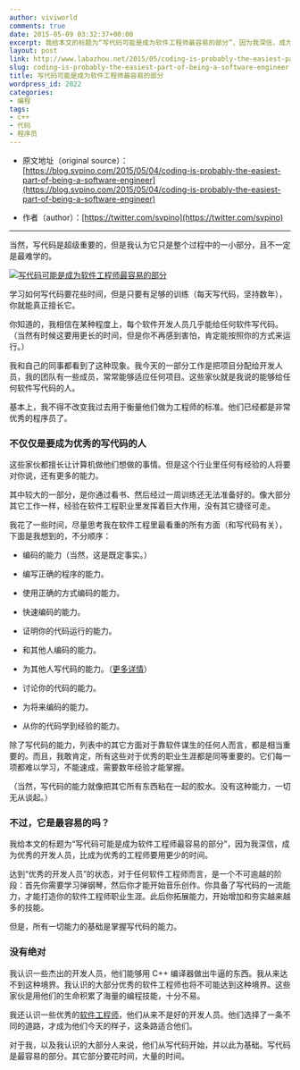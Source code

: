 ```yaml
---
author: viviworld
comments: true
date: 2015-05-09 03:32:37+00:00
excerpt: 我给本文的标题为“写代码可能是成为软件工程师最容易的部分”，因为我深信，成为优秀的开发人员，比成为优秀的工程师要用更少的时间。达到“优秀的开发人员”的状态，对于任何软件工程师而言，是一个不可逾越的阶段。
layout: post
link: http://www.labazhou.net/2015/05/coding-is-probably-the-easiest-part-of-being-a-software-engineer/
slug: coding-is-probably-the-easiest-part-of-being-a-software-engineer
title: 写代码可能是成为软件工程师最容易的部分
wordpress_id: 2022
categories:
- 编程
tags:
- c++
- 代码
- 程序员
---
```



	
  * 原文地址（original source）：[https://blog.svpino.com/2015/05/04/coding-is-probably-the-easiest-part-of-being-a-software-engineer](https://blog.svpino.com/2015/05/04/coding-is-probably-the-easiest-part-of-being-a-software-engineer)

	
  * 作者（author）：[https://twitter.com/svpino](https://twitter.com/svpino)





* * *



当然，写代码是超级重要的，但是我认为它只是整个过程中的一小部分，且不一定是最难学的。

[![写代码可能是成为软件工程师最容易的部分](http://www.labazhou.net/wp-content/uploads/2015/05/software-engineer.jpg)](http://www.labazhou.net/wp-content/uploads/2015/05/software-engineer.jpg)

学习如何写代码要花些时间，但是只要有足够的训练（每天写代码，坚持数年），你就能真正擅长它。

你知道的，我相信在某种程度上，每个软件开发人员几乎能给任何软件写代码。（当然有时候这要用更长的时间，但是你不再感到害怕，肯定能按照你的方式来运行。）

我和自己的同事都看到了这种现象。我今天的一部分工作是把项目分配给开发人员，我的团队有一些成员，常常能够适应任何项目。这些家伙就是我说的能够给任何软件写代码的人。

基本上，我不得不改变我过去用于衡量他们做为工程师的标准。他们已经都是非常优秀的程序员了。


### 不仅仅是要成为优秀的写代码的人


这些家伙都擅长让计算机做他们想做的事情。但是这个行业里任何有经验的人将要对你说，还有更多的能力。

其中较大的一部分，是你通过看书、然后经过一周训练还无法准备好的。像大部分其它工作一样，经验在软件工程职业里发挥着巨大作用，没有其它捷径可走。

我花了一些时间，尽量思考我在软件工程里最看重的所有方面（和写代码有关），下面是我想到的，不分顺序：



	
  * 编码的能力（当然，这是既定事实。）

	
  * 编写正确的程序的能力。

	
  * 使用正确的方式编码的能力。

	
  * 快速编码的能力。

	
  * 证明你的代码运行的能力。

	
  * 和其他人编码的能力。

	
  * 为其他人写代码的能力。（[更多详情](https://blog.svpino.com/2015/04/22/the-thing-with-code-clarity-you-cant-be-proud-of-something-I-cant-read)）

	
  * 讨论你的代码的能力。

	
  * 为将来编码的能力。

	
  * 从你的代码学到经验的能力。


除了写代码的能力，列表中的其它方面对于靠软件谋生的任何人而言，都是相当重要的。而且，我敢肯定，所有这些对于优秀的职业生涯都是同等重要的。它们每一项都难以学习，不能速成，需要数年经验才能掌握。

（当然，写代码的能力就像把其它所有东西粘在一起的胶水。没有这种能力，一切无从谈起。）


### 不过，它是最容易的吗？


我给本文的标题为“写代码可能是成为软件工程师最容易的部分”，因为我深信，成为优秀的开发人员，比成为优秀的工程师要用更少的时间。

达到“优秀的开发人员”的状态，对于任何软件工程师而言，是一个不可逾越的阶段：首先你需要学习弹钢琴，然后你才能开始音乐创作。你具备了写代码的一流能力，才能打造你的软件工程师职业生涯。此后你拓展能力，开始增加和夯实越来越多的技能。

但是，所有一切能力的基础是掌握写代码的能力。


### 没有绝对


我认识一些杰出的开发人员，他们能够用 C++ 编译器做出牛逼的东西。我从来达不到这种境界。我认识的大部分优秀的软件工程师也将不可能达到这种境界。这些家伙是用他们的生命积累了海量的编程技能，十分不易。

我还认识一些优秀的[软件工程师](http://www.labazhou.net/2014/01/engineers-dont-talk/)，他们从来不是好的开发人员。他们选择了一条不同的道路，才成为他们今天的样子，这条路适合他们。

对于我，以及我认识的大部分人来说，他们从写代码开始，并以此为基础。写代码是最容易的部分。其它部分要花时间，大量的时间。
